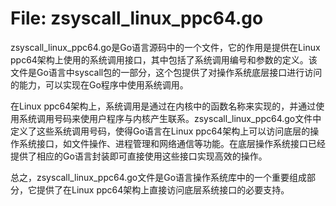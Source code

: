 # File: zsyscall_linux_ppc64.go

zsyscall_linux_ppc64.go是Go语言源码中的一个文件，它的作用是提供在Linux ppc64架构上使用的系统调用接口，其中包括了系统调用编号和参数的定义。该文件是Go语言中syscall包的一部分，这个包提供了对操作系统底层接口进行访问的能力，可以实现在Go程序中使用系统调用。

在Linux ppc64架构上，系统调用是通过在内核中的函数名称来实现的，并通过使用系统调用号码来使用户程序与内核产生联系。zsyscall_linux_ppc64.go文件中定义了这些系统调用号码，使得Go语言在Linux ppc64架构上可以访问底层的操作系统接口，如文件操作、进程管理和网络通信等功能。在底层操作系统接口已经提供了相应的Go语言封装即可直接使用这些接口实现高效的操作。

总之，zsyscall_linux_ppc64.go文件是Go语言操作系统库中的一个重要组成部分，它提供了在Linux ppc64架构上直接访问底层系统接口的必要支持。

